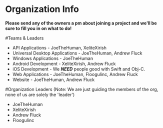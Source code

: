 # Organization Info

**Please send any of the owners a pm about joining a project and we'll be sure to fill you in on what to do!**

#Teams & Leaders
- API Applications - JoeTheHuman, XeliteXirish
- Universal Desktop Applications - JoeTheHuman, Andrew Fluck
- Windows Applications - JoeTheHuman
- Android Development - XeliteXirish, Andrew Fluck
- iOS Development - We ***NEED*** people good with Swift and Obj-C.
- Web Applications - JoeTheHuman, Floogulinc, Andrew Fluck
- Website - JoeTheHuman, Andrew Fluck

#Organization Leaders (Note: We are just guiding the members of the org, none of us are solely the 'leader')
- JoeTheHuman
- XeliteXirish
- Andrew Fluck
- Floogulinc
